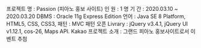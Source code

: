 프로젝트 명 : Passion  (피아노 홍보 사이트)
인 원         : 1 명
기 간         : 2020.03.10 ~ 2020.03.20
DBMS        : Oracle 11g Express Edition
언어          : Java SE 8 Platform, HTML5, CSS, CSS3,
패턴          : MVC 패턴
오픈 Livrary : jQuery v3.4.1, jQuery UI v1.12.1, cos-26, Maps API. Kakao
프로젝트 소개 : 그랜드 피아노 홍보사이트로서 이벤트 추첨
